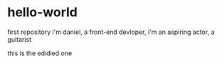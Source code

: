 # hello-world
first repository
i'm daniel, a front-end devloper, i'm an aspiring actor, a guitarist

this is the edidied one
